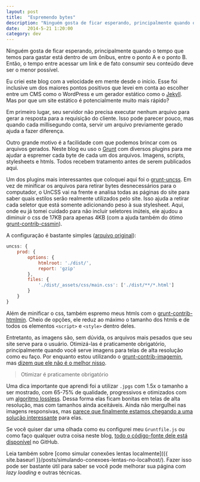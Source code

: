 ```yaml
---
layout: post
title:  "Espremendo bytes"
description: "Ninguém gosta de ficar esperando, principalmente quando o tempo que temos para gastar está dentro de um ônibus, entre o ponto A e o ponto B"
date:   2014-5-21 1:20:00
category: dev
---
```


Ninguém gosta de ficar esperando, principalmente quando o tempo que temos para gastar está dentro de um ônibus, entre o ponto A e o ponto B. Então, o tempo entre acessar um link e de fato consumir seu conteúdo deve ser o menor possível.

<!--more-->

Eu criei este blog com a velocidade em mente desde o início. Esse foi inclusive um dos maiores pontos positivos que levei em conta ao escolher entre um CMS como o WordPress e um gerador estático como o [Jekyll](http://jekyllrb.com). Mas por que um site estático é potencialmente muito mais rápido?

Em primeiro lugar, seu servidor não precisa executar nenhum arquivo para gerar a resposta para a requisição do cliente. Isso pode parecer pouco, mas quando cada millisegundo conta, servir um arquivo previamente gerado ajuda a fazer diferença.

Outro grande motivo é a facilidade com que podemos brincar com os arquivos gerados. Neste blog eu uso o [Grunt](http://gruntjs.com) com diversos plugins para me ajudar a espremer cada byte de cada um dos arquivos. Imagens, scripts, stylesheets e htmls. Todos recebem tratamento antes de serem publicados aqui.

Um dos plugins mais interessantes que coloquei aqui foi o [grunt-uncss](https://github.com/addyosmani/grunt-uncss). Em vez de minificar os arquivos para retirar bytes desnecessários para o computador, o UnCSS vai na frente e analisa todas as páginas do site para saber quais estilos serão realmente utilizados pelo site. Isso ajuda a retirar cada seletor que está somente adicionando peso à sua stylesheet. Aqui, onde eu já tomei cuidado para não incluir seletores inúteis, ele ajudou a diminuir o css de 17KB para apenas 4KB (com a ajuda também do ótimo [grunt-contrib-cssmin](https://github.com/gruntjs/grunt-contrib-cssmin)).

A configuração é bastante simples ([arquivo original](https://github.com/hugobessaa/hugobessa/blob/master/Gruntfile.js#L143-L153)):

```javascript
uncss: {
    prod: {
        options: {
            htmlroot: './dist/',
            report: 'gzip'
        },
        files: {
            './dist/_assets/css/main.css': ['./dist/**/*.html']
        }
    }
}
```

Além de minificar o css, também espremo meus htmls com o [grunt-contrib-htmlmin](https://github.com/gruntjs/grunt-contrib-htmlmin). Cheio de opções, ele reduz ao máximo o tamanho dos htmls e de todos os elementos `<script>` e `<style>` dentro deles.

Entretanto, as imagens são, sem dúvida, os arquivos mais pesados que seu site serve para o usuário. Otimizá-las é praticamente obrigatório, principalmente quando você serve imagens para telas de alta resolução como eu faço. Por enquanto estou utilizando o [grunt-contrib-imagemin](https://github.com/gruntjs/grunt-contrib-imagemin), mas [dizem que ele não é o melhor nisso](http://jamiemason.github.io/ImageOptim-CLI/).

<blockquote class="pullquote">Otimizar é praticamente obrigatório</blockquote>

Uma dica importante que aprendi foi a utilizar `.jpgs` com 1.5x o tamanho a ser mostrado, com 65-75% de qualidade, progressivos e otimizados com um [algoritmo lossless](http://pt.wikipedia.org/wiki/Compressão_sem_perda_de_dados). Dessa forma elas ficam bonitas em telas de alta resolução, mas com tamanhos ainda aceitáveis. Ainda não mergulhei nas imagens responsivas, mas [parece que finalmente estamos chegando a uma solução interessante](http://www.smashingmagazine.com/2014/05/14/responsive-images-done-right-guide-picture-srcset/) para elas.

Se você quiser dar uma olhada como eu configurei meu `Gruntfile.js` ou como faço qualquer outra coisa neste blog, [todo o código-fonte dele está disponível](https://github.com/hugobessaa/hugobessa) no GitHub.

Leia também sobre [como simular conexões lentas localmente]({{ site.baseurl }}/posts/simulando-conexoes-lentas-no-localhost/). Fazer isso pode ser bastante útil para saber se você pode melhorar sua página com *lazy loading* e outras técnicas.